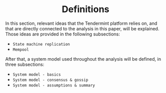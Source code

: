<div align='center'> 
	<h1>Definitions</h1>
</div>

In this section, relevant ideas that the Tendermint platform relies on, and that are directly connected to the analysis in this paper, will be explained. Those ideas are provided in the following subsections:

* `State machine replication`
* `Mempool`

After that, a system model used throughout the analysis will be defined, in three subsections:

* `System model - basics`
* `System model - consensus & gossip`
* `System model - assumptions & summary`
<!--stackedit_data:
eyJoaXN0b3J5IjpbLTE3ODQ5MTg2NzQsLTY0OTA1MzYzLC0xNj
gzOTQ4MjU2XX0=
-->